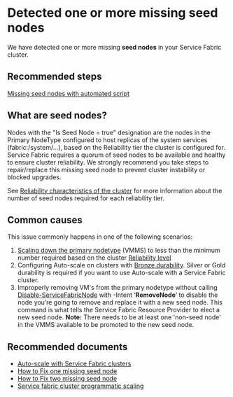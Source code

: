 <properties
    pageTitle="SeedNodeDeleted"
    description="Detected one or more missing seed nodes"
    infoBubbleText="Detected one or more missing seed nodes. See details on the right."
    service="microsoft.servicefabric"
    resource="clusters"
    authors="a-santamaria"
    displayOrder=""
    articleId="SFSeedNodeInsightArticle"
    diagnosticScenario="SFSeedNodeInsight"
    selfHelpType="rca"
    supportTopicIds="32608928,32608936,32608960,32608935"
    resourceTags=""
    productPesIds="15842"
    cloudEnvironments="public"
/>

# Detected one or more missing seed nodes

<!--issueDescription-->
We have detected one or more missing **seed nodes** in your Service Fabric cluster.  
<!--/issueDescription-->

## Recommended steps
[Missing seed nodes with automated script](https://github.com/Azure/Service-Fabric-Troubleshooting-Guides/blob/master/Cluster/How%20to%20fix%20missing%20seednodes%20with%20Automated%20script.md)

## What are seed nodes?
Nodes with the "Is Seed Node = true" designation are the nodes in the Primary NodeType configured to host replicas of the system services (fabric:/system/...), based on the Reliability tier the cluster is configured for.  Service Fabric requires a quorum of seed nodes to be available and healthy to ensure cluster reliability.  We strongly recommend you take steps to repair/replace this missing seed node to prevent cluster instability or blocked upgrades.

See [Reliability characteristics of the cluster](https://docs.microsoft.com/azure/service-fabric/service-fabric-cluster-capacity#the-reliability-characteristics-of-the-cluster) for more information about the number of seed nodes required for each reliability tier.

## Common causes
This issue commonly happens in one of the following scenarios:

1. [Scaling down the primary nodetype](https://docs.microsoft.com/azure/service-fabric/service-fabric-cluster-scale-up-down) (VMMS) to less than the minimum number required based on the cluster [Reliability level](https://docs.microsoft.com/azure/service-fabric/service-fabric-cluster-capacity#the-reliability-characteristics-of-the-cluster)
2. Configuring Auto-scale on clusters with [Bronze durability](https://docs.microsoft.com/azure/service-fabric/service-fabric-cluster-capacity#the-durability-characteristics-of-the-cluster). Silver or Gold durability is required if you want to use Auto-scale with a Service Fabric cluster.
3. Improperly removing VM's from the primary nodetype without calling [Disable-ServiceFabricNode](https://docs.microsoft.com/powershell/module/servicefabric/disable-servicefabricnode?view=azureservicefabricps) with -Intent ‘**RemoveNode**’ to disable the node you’re going to remove and replace it with a new seed node.  This command is what tells the Service Fabric Resource Provider to elect a new seed node.  **Note:** There needs to be at least one 'non-seed node' in the VMMS available to be promoted to the new seed node.

## Recommended documents

* [Auto-scale with Service Fabric clusters](https://github.com/Azure/Service-Fabric-Troubleshooting-Guides/blob/master/Cluster/Common%20issues%20customers%20experience%20when%20using%20Auto-scale%20with%20Service%20Fabric%20clusters.md)
* [How to Fix one missing seed node](https://github.com/Azure/Service-Fabric-Troubleshooting-Guides/blob/master/Cluster/How%20to%20Fix%20one%20missing%20seed%20node.md)
* [How to Fix two missing seed node](https://github.com/Azure/Service-Fabric-Troubleshooting-Guides/blob/master/Cluster/How%20to%20Fix%20two%20missing%20seed%20node.md)
* [Service fabric cluster programmatic scaling](https://docs.microsoft.com/azure/service-fabric/service-fabric-cluster-programmatic-scaling)

